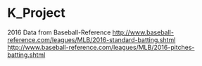 # K_Project

2016 Data from Baseball-Reference
http://www.baseball-reference.com/leagues/MLB/2016-standard-batting.shtml
http://www.baseball-reference.com/leagues/MLB/2016-pitches-batting.shtml
